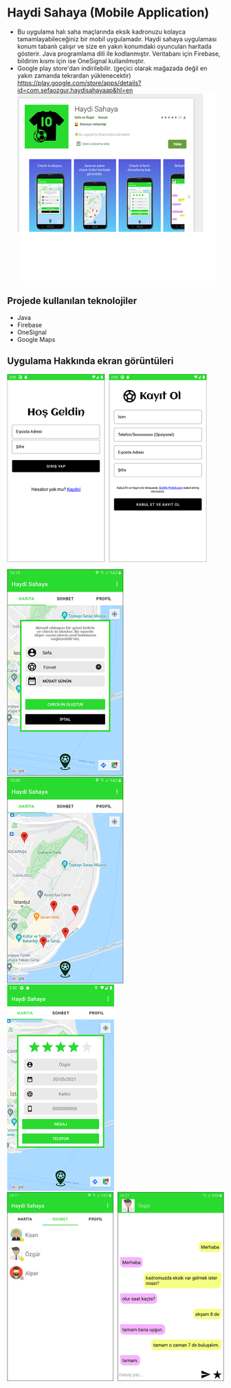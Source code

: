 # Haydi Sahaya (Mobile Application)
- Bu uygulama halı saha maçlarında eksik kadronuzu kolayca tamamlayabileceğiniz bir mobil uygulamadır. Haydi sahaya
uygulaması konum tabanlı çalışır ve size en yakın konumdaki oyuncuları haritada gösterir. Java programlama dili ile
kodlanmıştır. Veritabanı için Firebase, bildirim kısmı için ise OneSignal kullanılmıştır. 
- Google play store'dan indirilebilir. (geçici olarak mağazada değil en yakın zamanda tekrardan yüklenecektir)
https://play.google.com/store/apps/details?id=com.sefaozgur.haydisahayaap&hl=en
![image alt](https://github.com/Sefa-bulut/MobilUygulama/blob/10d546dfaa8110f43cf839d1fa735baa915b3978/playstore.png)
## Projede kullanılan teknolojiler
- Java
- Firebase
- OneSignal
- Google Maps

## Uygulama Hakkında ekran görüntüleri
![image alt](https://github.com/Sefa-bulut/MobilUygulama/blob/470a43de58d44b8d1de970048437224fd8a23a36/kay%C4%B1tekran%C4%B1.png)

![image alt](https://github.com/Sefa-bulut/MobilUygulama/blob/a386ec8827e5da5b43cf7d722c3fa5706711eec7/Screenshot_20210515-161055_Haydi%20Sahaya.png)
![image alt](https://github.com/Sefa-bulut/MobilUygulama/blob/a386ec8827e5da5b43cf7d722c3fa5706711eec7/Screenshot_20210515-160953_Haydi%20Sahaya.png)
![image alt](https://github.com/Sefa-bulut/MobilUygulama/blob/6b47e5f30e0ba9870063855f0ee75974c1b97d89/Screenshot_1621263168%20-%20Kopya.png)
![image alt](https://github.com/Sefa-bulut/MobilUygulama/blob/a386ec8827e5da5b43cf7d722c3fa5706711eec7/ssler.png)
